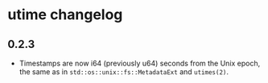 # utime changelog

## 0.2.3

* Timestamps are now i64 (previously u64) seconds from the Unix epoch, the same
  as in `std::os::unix::fs::MetadataExt` and `utimes(2)`.

